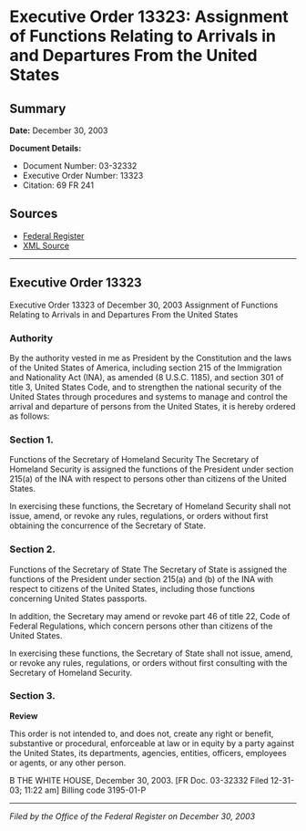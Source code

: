 # Executive Order 13323: Assignment of Functions Relating to Arrivals in and Departures From the United States

## Summary

**Date:** December 30, 2003

**Document Details:**
- Document Number: 03-32332
- Executive Order Number: 13323
- Citation: 69 FR 241

## Sources
- [Federal Register](https://www.federalregister.gov/documents/2004/01/02/03-32332/assignment-of-functions-relating-to-arrivals-in-and-departures-from-the-united-states)
- [XML Source](https://www.federalregister.gov/documents/full_text/xml/2004/01/02/03-32332.xml)

---

## Executive Order 13323

Executive Order 13323 of December 30, 2003
Assignment of Functions Relating to Arrivals in and Departures From the United States
### Authority

By the authority vested in me as President by the Constitution and the laws of the United States of America, including section 215 of the Immigration and Nationality Act (INA), as amended (8 U.S.C. 1185), and section 301 of title 3, United States Code, and to strengthen the national security of the United States through procedures and systems to manage and control the arrival and departure of persons from the United States, it is hereby ordered as follows:
### Section 1.

Functions of the Secretary of Homeland Security
The Secretary of Homeland Security is assigned the functions of the President under section 215(a) of the INA with respect to persons other than citizens of the United States.

In exercising these functions, the Secretary of Homeland Security shall not issue, amend, or revoke any rules, regulations, or orders without first obtaining the concurrence of the Secretary of State.
### Section 2.

Functions of the Secretary of State
The Secretary of State is assigned the functions of the President under section 215(a) and (b) of the INA with respect to citizens of the United States, including those functions concerning United States passports.

In addition, the Secretary may amend or revoke part 46 of title 22, Code of Federal Regulations, which concern persons other than citizens of the United States.

In exercising these functions, the Secretary of State shall not issue, amend, or revoke any rules, regulations, or orders without first consulting with the Secretary of Homeland Security.
### Section 3.

**Review**

This order is not intended to, and does not, create any right or benefit, substantive or procedural, enforceable at law or in equity by a party against the United States, its departments, agencies, entities, officers, employees or agents, or any other person.

B
THE WHITE HOUSE,
December 30, 2003.
[FR Doc. 03-32332
Filed 12-31-03; 11:22 am]
Billing code 3195-01-P

---

*Filed by the Office of the Federal Register on December 30, 2003*
